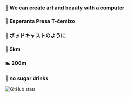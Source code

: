 ### 🎨 We can create art and beauty with a computer
### 👕 Esperanta Presa T-ĉemizo 
### 📡 ポッドキャストのように
### 🏃 5km
### 🏊 200m
### 🥤 no sugar drinks
![GitHub stats](https://github-readme-stats.vercel.app/api?username=NorthShip)
